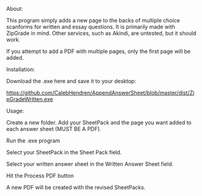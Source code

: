 About:

This program simply adds a new page to the backs of multiple choice scanforms for written and essay questions. It is primarily made with ZipGrade in mind. Other services, such as Akindi, are untested, but it should work.

If you attempt to add a PDF with multiple pages, only the first page will be added.

Installation:

Download the .exe here and save it to your desktop:

https://github.com/CalebHendren/AppendAnswerSheet/blob/master/dist/ZipGradeWritten.exe

Usage:

Create a new folder. Add your SheetPack and the page you want added to each answer sheet (MUST BE A PDF).

Run the .exe program

Select your SheetPack in the Sheet Pack field.

Select your written answer sheet in the Written Answer Sheet field.

Hit the Process PDF button

A new PDF will be created with the revised SheetPacks.
